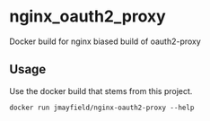 nginx_oauth2_proxy
========
Docker build for nginx biased build of oauth2-proxy


Usage
--------
Use the docker build that stems from this project.

    docker run jmayfield/nginx-oauth2-proxy --help
